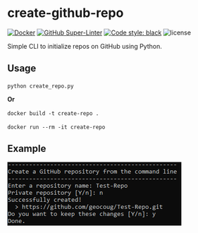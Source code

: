 # create-github-repo

[![Docker](https://github.com/geocoug/create-github-repo/workflows/docker%20build/badge.svg)](https://github.com/geocoug/create-github-repo/actions)
[![GitHub Super-Linter](https://github.com/geocoug/create-github-repo/workflows/lint%20code%20base/badge.svg)](https://github.com/marketplace/actions/super-linter)
[![Code style: black](https://img.shields.io/badge/code%20style-black-000000.svg)](https://github.com/psf/black)
![license](https://img.shields.io/github/license/geocoug/create-github-repo)

Simple CLI to initialize repos on GitHub using Python.

## Usage

`python create_repo.py`

**Or**

`docker build -t create-repo .`

`docker run --rm -it create-repo`

## Example

![Example](example.png)
